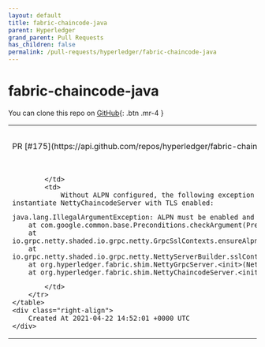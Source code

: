 ```yaml
---
layout: default
title: fabric-chaincode-java
parent: Hyperledger
grand_parent: Pull Requests
has_children: false
permalink: /pull-requests/hyperledger/fabric-chaincode-java
---
```


# fabric-chaincode-java

You can clone this repo on <span class="fs-3">[GitHub](https://github.com/hyperledger/fabric-chaincode-java){: .btn .mr-4 }</span>


<div class="code-example" markdown="1">
    <table>
        <tr>
            <td>
                PR [#175](https://api.github.com/repos/hyperledger/fabric-chaincode-java/pulls/175)
            </td>
            <td>
                <b>
                    NettyGrpcServer -- configure ALPN to enable TLS
                </b>
            </td>
        </tr>
        <tr>
            <td>
                
            </td>
            <td>
                Without ALPN configured, the following exception is thrown when one tries to instantiate NettyChaincodeServer with TLS enabled:

```
java.lang.IllegalArgumentException: ALPN must be enabled and list HTTP/2 as a supported protocol.
	at com.google.common.base.Preconditions.checkArgument(Preconditions.java:142)
	at io.grpc.netty.shaded.io.grpc.netty.GrpcSslContexts.ensureAlpnAndH2Enabled(GrpcSslContexts.java:260)
	at io.grpc.netty.shaded.io.grpc.netty.NettyServerBuilder.sslContext(NettyServerBuilder.java:300)
	at org.hyperledger.fabric.shim.NettyGrpcServer.<init>(NettyGrpcServer.java:60)
	at org.hyperledger.fabric.shim.NettyChaincodeServer.<init>(NettyChaincodeServer.java:27)
```
            </td>
        </tr>
    </table>
    <div class="right-align">
        Created At 2021-04-22 14:52:01 +0000 UTC
    </div>
</div>

